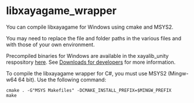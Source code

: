 # libxayagame_wrapper

You can compile libxayagame for Windows using cmake and MSYS2.

You may need to replace the file and folder paths in the various files and with those of your own environment. 

Precompiled binaries for Windows are available in the xayalib_unity respository [here](https://github.com/xaya/xayalib_unity). See [Downloads for developers](https://github.com/xaya/xaya_tutorials/wiki/Downloads) for more information. 

To compile the libxayagame wrapper for C#, you must use MSYS2 (Mingw-w64 64 bit). Use the following command:

    cmake . -G"MSYS Makefiles" -DCMAKE_INSTALL_PREFIX=$MINGW_PREFIX
    make
